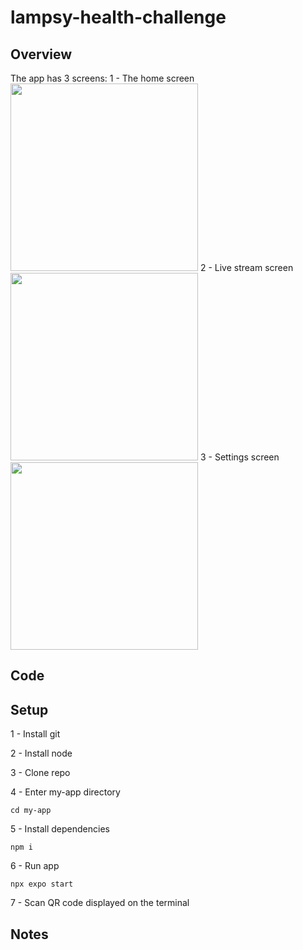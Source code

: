 # lampsy-health-challenge
## Overview
The app has 3 screens:
1 - The home screen
<img src="https://github.com/user-attachments/assets/330e5227-b8f0-4cdb-8c6d-9cb97f403994" width="300" />
2 - Live stream screen
<img src="https://github.com/user-attachments/assets/9a1813d0-38d7-48a2-8423-153fd4bae77e" width="300" />
3 - Settings screen
<img src="https://github.com/user-attachments/assets/de06c1d6-7141-4b46-b5d5-5a48931a241f" width="300" />
## Code
## Setup
1 - Install git

2 - Install node

3 - Clone repo

4 - Enter my-app directory
```
cd my-app
```
5 - Install dependencies
```
npm i
```
6 - Run app
```
npx expo start
```
7 - Scan QR code displayed on the terminal
## Notes
